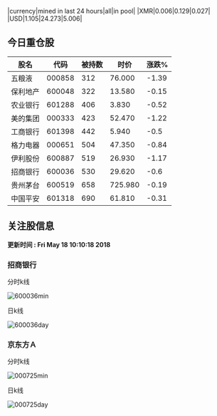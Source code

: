 |currency|mined in last 24 hours|all|in pool|
|XMR|0.006|0.129|0.027|
|USD|1.105|24.273|5.006|

## 今日重仓股 

|股名|代码|被持数|时价|涨跌%|
|---|---|---|---|---|
|五粮液|000858|312|76.000|-1.39|
|保利地产|600048|322|13.580|-0.15|
|农业银行|601288|406|3.830|-0.52|
|美的集团|000333|423|52.470|-1.22|
|工商银行|601398|442|5.940|-0.5|
|格力电器|000651|504|47.350|-0.84|
|伊利股份|600887|519|26.930|-1.17|
|招商银行|600036|530|29.620|-0.6|
|贵州茅台|600519|658|725.980|-0.19|
|中国平安|601318|690|61.810|-0.31|

## 关注股信息
**更新时间 : Fri May 18 10:10:18 2018**
### 招商银行 
分时k线

![600036min](http://image.sinajs.cn/newchart/min/n/sh600036.gif)

日k线

![600036day](http://image.sinajs.cn/newchart/daily/n/sh600036.gif)

### 京东方Ａ 
分时k线

![000725min](http://image.sinajs.cn/newchart/min/n/sz000725.gif)

日k线

![000725day](http://image.sinajs.cn/newchart/daily/n/sz000725.gif)
